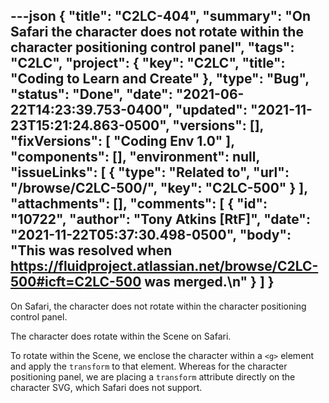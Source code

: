 ---json
{
  "title": "C2LC-404",
  "summary": "On Safari the character does not rotate within the character positioning control panel",
  "tags": "C2LC",
  "project": {
    "key": "C2LC",
    "title": "Coding to Learn and Create"
  },
  "type": "Bug",
  "status": "Done",
  "date": "2021-06-22T14:23:39.753-0400",
  "updated": "2021-11-23T15:21:24.863-0500",
  "versions": [],
  "fixVersions": [
    "Coding Env 1.0"
  ],
  "components": [],
  "environment": null,
  "issueLinks": [
    {
      "type": "Related to",
      "url": "/browse/C2LC-500/",
      "key": "C2LC-500"
    }
  ],
  "attachments": [],
  "comments": [
    {
      "id": "10722",
      "author": "Tony Atkins [RtF]",
      "date": "2021-11-22T05:37:30.498-0500",
      "body": "This was resolved when <https://fluidproject.atlassian.net/browse/C2LC-500#icft=C2LC-500> was merged.\n"
    }
  ]
}
---
On Safari, the character does not rotate within the character positioning control panel.

The character does rotate within the Scene on Safari.

To rotate within the Scene, we enclose the character within a `<g>` element and apply the `transform` to that element. Whereas for the character positioning panel, we are placing a `transform` attribute directly on the character SVG, which Safari does not support.

        